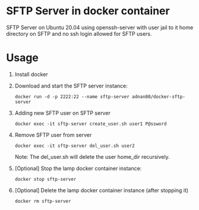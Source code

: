 # SFTP Server in docker container
SFTP Server on Ubuntu 20.04 using openssh-server with user jail to it home directory on SFTP and no ssh login allowed for SFTP users.

# Usage

1. Install docker

2. Download and start the SFTP server instance:
   
      `docker run -d -p 2222:22 --name sftp-server adnan80/docker-sftp-server`

3. Adding new SFTP user on SFTP server

      `docker exec -it sftp-server create_user.sh user1 P@ssword`

4. Remove SFTP user from server
   
      `docker exec -it sftp-server del_user.sh user2`
   
   Note: The del_user.sh will delete the user home_dir recursively. 

5. [Optional] Stop the lamp docker container instance:

      `docker stop sftp-server`

6. [Optional] Delete the lamp docker container instance (after stopping it)

      `docker rm sftp-server`
